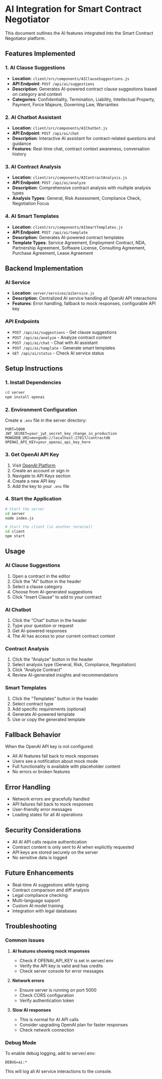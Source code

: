 # AI Integration for Smart Contract Negotiator

This document outlines the AI features integrated into the Smart Contract Negotiator platform.

## Features Implemented

### 1. AI Clause Suggestions

- **Location**: `client/src/components/AIClauseSuggestions.js`
- **API Endpoint**: `POST /api/ai/suggestions`
- **Description**: Generates AI-powered contract clause suggestions based on category and context
- **Categories**: Confidentiality, Termination, Liability, Intellectual Property, Payment, Force Majeure, Governing Law, Warranties

### 2. AI Chatbot Assistant

- **Location**: `client/src/components/AIChatbot.js`
- **API Endpoint**: `POST /api/ai/chat`
- **Description**: Interactive AI assistant for contract-related questions and guidance
- **Features**: Real-time chat, contract context awareness, conversation history

### 3. AI Contract Analysis

- **Location**: `client/src/components/AIContractAnalysis.js`
- **API Endpoint**: `POST /api/ai/analyze`
- **Description**: Comprehensive contract analysis with multiple analysis types
- **Analysis Types**: General, Risk Assessment, Compliance Check, Negotiation Focus

### 4. AI Smart Templates

- **Location**: `client/src/components/AISmartTemplates.js`
- **API Endpoint**: `POST /api/ai/template`
- **Description**: Generates AI-powered contract templates
- **Template Types**: Service Agreement, Employment Contract, NDA, Partnership Agreement, Software License, Consulting Agreement, Purchase Agreement, Lease Agreement

## Backend Implementation

### AI Service

- **Location**: `server/services/aiService.js`
- **Description**: Centralized AI service handling all OpenAI API interactions
- **Features**: Error handling, fallback to mock responses, configurable API key

### API Endpoints

- `POST /api/ai/suggestions` - Get clause suggestions
- `POST /api/ai/analyze` - Analyze contract content
- `POST /api/ai/chat` - Chat with AI assistant
- `POST /api/ai/template` - Generate smart templates
- `GET /api/ai/status` - Check AI service status

## Setup Instructions

### 1. Install Dependencies

```bash
cd server
npm install openai
```

### 2. Environment Configuration

Create a `.env` file in the server directory:

```env
PORT=5000
JWT_SECRET=your_jwt_secret_key_change_in_production
MONGODB_URI=mongodb://localhost:27017/contractdb
OPENAI_API_KEY=your_openai_api_key_here
```

### 3. Get OpenAI API Key

1. Visit [OpenAI Platform](https://platform.openai.com/)
2. Create an account or sign in
3. Navigate to API Keys section
4. Create a new API key
5. Add the key to your `.env` file

### 4. Start the Application

```bash
# Start the server
cd server
node index.js

# Start the client (in another terminal)
cd client
npm start
```

## Usage

### AI Clause Suggestions

1. Open a contract in the editor
2. Click the "AI" button in the header
3. Select a clause category
4. Choose from AI-generated suggestions
5. Click "Insert Clause" to add to your contract

### AI Chatbot

1. Click the "Chat" button in the header
2. Type your question or request
3. Get AI-powered responses
4. The AI has access to your current contract context

### Contract Analysis

1. Click the "Analyze" button in the header
2. Select analysis type (General, Risk, Compliance, Negotiation)
3. Click "Analyze Contract"
4. Review AI-generated insights and recommendations

### Smart Templates

1. Click the "Templates" button in the header
2. Select contract type
3. Add specific requirements (optional)
4. Generate AI-powered template
5. Use or copy the generated template

## Fallback Behavior

When the OpenAI API key is not configured:

- All AI features fall back to mock responses
- Users see a notification about mock mode
- Full functionality is available with placeholder content
- No errors or broken features

## Error Handling

- Network errors are gracefully handled
- API failures fall back to mock responses
- User-friendly error messages
- Loading states for all AI operations

## Security Considerations

- All AI API calls require authentication
- Contract content is only sent to AI when explicitly requested
- API keys are stored securely on the server
- No sensitive data is logged

## Future Enhancements

- Real-time AI suggestions while typing
- Contract comparison and diff analysis
- Legal compliance checking
- Multi-language support
- Custom AI model training
- Integration with legal databases

## Troubleshooting

### Common Issues

1. **AI features showing mock responses**
   - Check if OPENAI_API_KEY is set in server/.env
   - Verify the API key is valid and has credits
   - Check server console for error messages

2. **Network errors**
   - Ensure server is running on port 5000
   - Check CORS configuration
   - Verify authentication token

3. **Slow AI responses**
   - This is normal for AI API calls
   - Consider upgrading OpenAI plan for faster responses
   - Check network connection

### Debug Mode

To enable debug logging, add to server/.env:

```env
DEBUG=ai:*
```

This will log all AI service interactions to the console.
